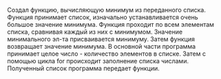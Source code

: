 Cоздал функцию, вычисляющую минимум из переданного списка. Функция принимает список, изначально устанавливается очень большое значение минимума. Функция проходит по всем элементам списка, сравнивая каждый из них с минимумом. Значение минимального эл-та присваивается минимуму. Затем функция возвращает значение минимума. В основной части программа принимает целое число - количество элементов в списке. Затем с помощью цикла for происходит заполнение списка числами. Полученный список программа передает функции.